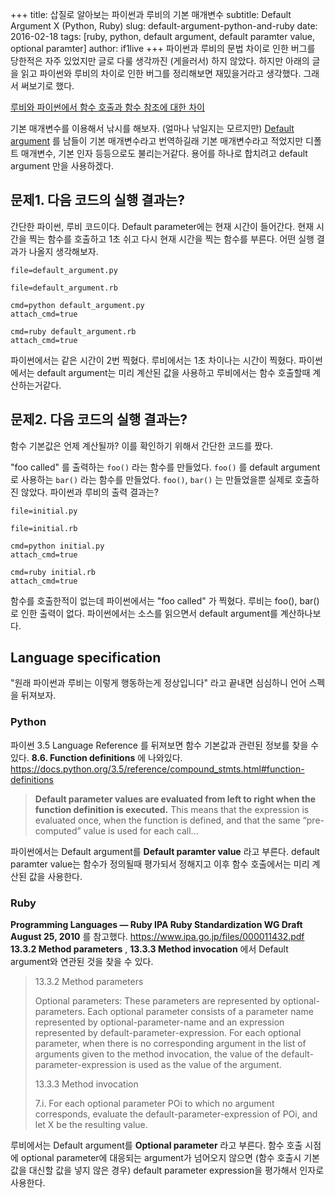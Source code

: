 +++
title: 삽질로 알아보는 파이썬과 루비의 기본 매개변수
subtitle: Default Argument X (Python, Ruby)
slug: default-argument-python-and-ruby
date: 2016-02-18
tags: [ruby, python, default argument, default paramter value, optional paramter]
author: if1live
+++
파이썬과 루비의 문법 차이로 인한 버그를 당한적은 자주 있었지만 글로 다룰
생각까진 (게을러서) 하지 않았다. 하지만 아래의 글을 읽고 파이썬와 루비의
차이로 인한 버그를 정리해보면 재밌을거라고 생각했다. 그래서 써보기로
했다.

[루비와 파이썬에서 함수 호출과 함수 참조에 대한
차이](http://blog.nacyot.com/articles/2014-12-17-diffrence-of-ruby-and-python/)

기본 매개변수를 이용해서 낚시를 해보자. (얼마나 낚일지는 모르지만)
[Default argument](https://en.wikipedia.org/wiki/Default_argument) 를
남들이 기본 매개변수라고 번역하길래 기본 매개변수라고 적었지만 디폴트
매개변수, 기본 인자 등등으로도 불리는거같다. 용어를 하나로 합치려고
default argument 만을 사용하겠다.

문제1. 다음 코드의 실행 결과는?
-------------------------------

간단한 파이썬, 루비 코드이다. Default parameter에는 현재 시간이
들어간다. 현재 시간을 찍는 함수를 호출하고 1초 쉬고 다시 현재 시간을
찍는 함수를 부른다. 어떤 실행 결과가 나올지 생각해보자.

~~~maya:view
file=default_argument.py
~~~

~~~maya:view
file=default_argument.rb
~~~

~~~maya:execute
cmd=python default_argument.py
attach_cmd=true
~~~

~~~maya:execute
cmd=ruby default_argument.rb
attach_cmd=true
~~~

파이썬에서는 같은 시간이 2번 찍혔다. 루비에서는 1초 차이나는 시간이
찍혔다. 파이썬에서는 default argument는 미리 계산된 값을 사용하고
루비에서는 함수 호출할때 계산하는거같다.

문제2. 다음 코드의 실행 결과는?
-------------------------------

함수 기본값은 언제 계산될까? 이를 확인하기 위해서 간단한 코드를 짰다.

"foo called" 를 출력하는 `foo()` 라는 함수를 만들었다. `foo()` 를
default argument로 사용하는 `bar()` 라는 함수를 만들었다. `foo()`,
`bar()` 는 만들었을뿐 실제로 호출하진 않았다. 파이썬과 루비의 출력
결과는?

~~~maya:view
file=initial.py
~~~

~~~maya:view
file=initial.rb
~~~

~~~maya:execute
cmd=python initial.py
attach_cmd=true
~~~

~~~maya:execute
cmd=ruby initial.rb
attach_cmd=true
~~~

함수를 호출한적이 없는데 파이썬에서는 "foo called" 가 찍혔다. 루비는
foo(), bar() 로 인한 출력이 없다. 파이썬에서는 소스를 읽으면서 default
argument를 계산하나보다.

Language specification
----------------------

"원래 파이썬과 루비는 이렇게 행동하는게 정상입니다" 라고 끝내면 심심하니
언어 스펙을 뒤져보자.

### Python

파이썬 3.5 Language Reference 를 뒤져보면 함수 기본값과 관련된 정보를
찾을 수 있다. **8.6. Function definitions** 에 나와있다.
<https://docs.python.org/3.5/reference/compound_stmts.html#function-definitions>

> **Default parameter values are evaluated from left to right when the
> function definition is executed.** This means that the expression is
> evaluated once, when the function is defined, and that the same
> “pre-computed” value is used for each call...

파이썬에서는 Default argument를 **Default paramter value** 라고 부른다.
default paramter value는 함수가 정의될때 평가되서 정해지고 이후 함수
호출에서는 미리 계산된 값을 사용한다.

### Ruby

**Programming Languages — Ruby IPA Ruby Standardization WG Draft August
25, 2010** 를 참고했다. <https://www.ipa.go.jp/files/000011432.pdf>
**13.3.2 Method parameters** , **13.3.3 Method invocation** 에서 Default
argument와 연관된 것을 찾을 수 있다.

> 13.3.2 Method parameters
>
> Optional parameters: These parameters are represented by
> optional-parameters. Each optional parameter consists of a parameter
> name represented by optional-parameter-name and an expression
> represented by default-parameter-expression. For each optional
> parameter, when there is no corresponding argument in the list of
> arguments given to the method invocation, the value of the
> default-parameter-expression is used as the value of the argument.
>
> 13.3.3 Method invocation
>
> 7.i. For each optional parameter POi to which no argument corresponds,
> evaluate the default-parameter-expression of POi, and let X be the
> resulting value.

루비에서는 Default argument를 **Optional parameter** 라고 부른다. 함수
호출 시점에 optional parameter에 대응되는 argument가 넘어오지 않으면
(함수 호출시 기본값을 대신할 값을 넣지 않은 경우) default parameter
expression을 평가해서 인자로 사용한다.
